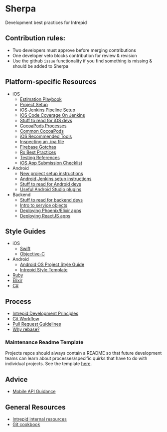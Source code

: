 # Sherpa
Development best practices for Intrepid

## Contribution rules:
* Two developers must approve before merging contributions
* One developer veto blocks contribution for review & revision
* Use the github `issue` functionality if you find something is missing & should be added to Sherpa

## Platform-specific Resources
* iOS
    * [Estimation Playbook](ios/ios_estimation_playbook.md)
    * [Project Setup](ios/ios_project_setup.md)
    * [iOS Jenkins Pipeline Setup](ios/ios_jenkins_pipeline_guide.md)
    * [iOS Code Coverage On Jenkins](ios/ios_code_coverage.md)
    * [Stuff to read for iOS devs](ios/stuff_to_read.md)
    * [CocoaPods Processes](ios/cocoapods_processes.md)
    * [Common CocoaPods](ios/common_cocoapods.md)
    * [iOS Recommended Tools](ios/ios_recommended_tools.md)
    * [Inspecting an .ipa file](ios/ios_inspecting_an_ipa_file.md)
    * [Firebase Gotchas](ios/firebase.md)
    * [Rx Best Practices](ios/rxswift_sherpa.md)
    * [Testing References](ios/ios_testing_references.md)
    * [iOS App Submission Checklist](ios/ios_app_submission_checklist.md)
* Android
    * [New project setup instructions](android/android_project_creation.md)
    * [Android Jenkins setup instructions](android/android_jenkins.md)
    * [Stuff to read for Android devs](android/stuff_to_read.md)
    * [Useful Android Studio plugins](android/android_studio_plugins.md)
* Backend
    * [Stuff to read for backend devs](backend/stuff_to_read.md)
    * [Intro to service objects](webservices/ruby/service_objects.md)
    * [Deploying Phoenix/Elixir apps](webservices/phoenix_deployment.md)
    * [Deploying ReactJS apps](webservices/react_deployment.md)

## Style Guides
* iOS
    * [Swift](https://github.com/IntrepidPursuits/swift-style-guide)
    * [Objective-C](https://github.com/IntrepidPursuits/objective-c-style-guide)
* Android
    * [Android OS Project Style Guide](https://source.android.com/source/code-style.html)
    * [Intrepid Style Template](android/code_style.md)
* [Ruby](webservices/ruby/style_guide.md)
* [Elixir](https://github.com/christopheradams/elixir_style_guide)
* [C#](https://msdn.microsoft.com/en-us/library/Ff926074.aspx)

## Process
* [Intrepid Development Principles](development_principles.md)
* [Git Workflow](git/git_workflow_quick_reference.md)
* [Pull Request Guidelines](pull_request_guidelines.md)
* [Why rebase?](git/why_rebase.md)

### Maintenance Readme Template
Projects repos should always contain a README so that future development teams can learn about processes/specific quirks that have to do with individual projects. See the template [here](readme-template.md).

## Advice
* [Mobile API Guidance](mobile_api_guidance.md)

## General Resources
* [Intrepid internal resources](http://github.com/IntrepidPursuits/shhherpa)
* [Git cookbook](git/git_cookbook.md)
